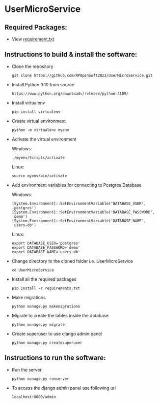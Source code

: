 # UserMicroService

## Required Packages:
- View [requirement.txt](https://github.com/RPOpenSoft2023/UserMicroService/blob/main/requirements.txt)

## Instructions to build & install the software:
- Clone the repository

  ```
  git clone https://github.com/RPOpenSoft2023/UserMicroService.git
  ```
- Install Python 3.10 from source

  ```
  https://www.python.org/downloads/release/python-3109/
  ```
- Install virtualenv

  ```
  pip install virtualenv
  ```
- Create virtual environment

  ```
  python -m virtualenv myenv
  ```
- Activate the virtual environment
  
  Windows:
  
  ```
  ./myenv/Scripts/activate
  ```
  Linux:
  
  ```
  source myenv/bin/activate
  ```
- Add environment variables for connecting to Postgres Database
  
  Windows:
  
  ```
  [System.Environment]::SetEnvironmentVariable('DATABASE_USER', 'postgres')
  [System.Environment]::SetEnvironmentVariable('DATABASE_PASSWORD', 'demo')
  [System.Environment]::SetEnvironmentVariable('DATABASE_NAME', 'users-db')
  ```
  Linux:
  
  ```
  export DATABASE_USER='postgres'
  export DATABASE_PASSWORD='demo'
  export DATABASE_NAME='users-db'
  ```
- Change directory to the cloned folder i.e. UserMicroService

  ```
  cd UserMicroService
  ```
- Install all the required packages

  ```
  pip install -r requirements.txt
  ```
- Make migrations

  ```
  python manage.py makemigrations
  ```
- Migrate to create the tables inside the database

  ```
  python manage.py migrate
  ```
- Create superuser to use django admin panel

  ```
  python manage.py createsuperuser
  ```

## Instructions to run the software:
- Run the server

  ```
  python manage.py runserver
  ```
- To access the django admin panel use following url

  ```
  localhost:8000/admin
  ```

